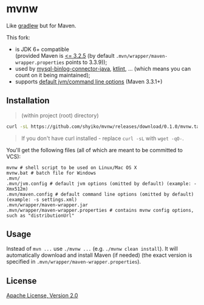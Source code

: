 # mvnw

Like [gradlew](http://www.gradle.org/docs/current/userguide/gradle_wrapper.html) but for Maven.

This fork:
- is JDK 6+ compatible  
(provided Maven is [<= 3.2.5](https://maven.apache.org/docs/history.html) (by default `.mvn/wrapper/maven-wrapper.properties` points to 3.3.9));
- used by [mysql-binlog-connector-java](https://github.com/shyiko/mysql-binlog-connector-java), [ktlint](https://github.com/shyiko/ktlint), ...
 (which means you can count on it being maintained);
- supports [default jvm/command line options](https://maven.apache.org/docs/3.3.1/release-notes.html) (Maven 3.3.1+)

## Installation

> (within project (root) directory)

```sh
curl -sL https://github.com/shyiko/mvnw/releases/download/0.1.0/mvnw.tar.gz | tar xvz
```

> If you don't have curl installed - replace `curl -sL` with `wget -qO-`.

You'll get the following files (all of which are meant to be committed to VCS):

    mvnw # shell script to be used on Linux/Mac OS X
    mvnw.bat # batch file for Windows
    .mvn/
    .mvn/jvm.config # default jvm options (omitted by default) (example: -Xmx512m)
    .mvn/maven.config # default command line options (omitted by default) (example: -s settings.xml)
    .mvn/wrapper/maven-wrapper.jar
    .mvn/wrapper/maven-wrapper.properties # contains mvnw config options, such as "distributionUrl"

## Usage

Instead of `mvn ...` use `./mvnw ...` (e.g. `./mvnw clean install`).
It will automatically download and install Maven (if needed) (the exact version is specified in `.mvn/wrapper/maven-wrapper.properties`).

## License

[Apache License, Version 2.0](http://www.apache.org/licenses/LICENSE-2.0)
